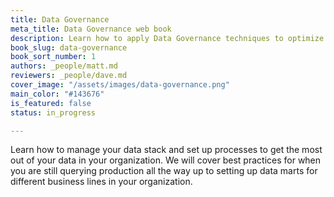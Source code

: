 ```yaml
---
title: Data Governance
meta_title: Data Governance web book
description: Learn how to apply Data Governance techniques to optimize your data stack
book_slug: data-governance
book_sort_number: 1
authors: _people/matt.md
reviewers: _people/dave.md
cover_image: "/assets/images/data-governance.png"
main_color: "#143676"
is_featured: false
status: in_progress

---
```

Learn how to manage your data stack and set up processes to get the most out of your data in your organization. We will cover best practices for when you are still querying production all the way up to setting up data marts for different business lines in your organization.